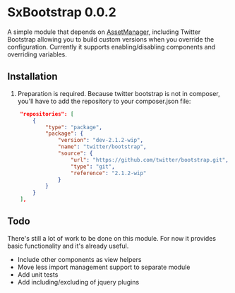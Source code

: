 # SxBootstrap 0.0.2
A simple module that depends on [AssetManager](http://github.com/RWOverdijk/AssetManager),
including Twitter Bootstrap allowing you to build custom versions when you override the configuration.
Currently it supports enabling/disabling components and overriding variables.

## Installation

1. Preparation is required. Because twitter bootstrap is not in composer,
you'll have to add the repository to your composer.json file:
```json
    "repositories": [
        {
            "type": "package",
            "package": {
                "version": "dev-2.1.2-wip",
                "name": "twitter/bootstrap",
                "source": {
                    "url": "https://github.com/twitter/bootstrap.git",
                    "type": "git",
                    "reference": "2.1.2-wip"
                }
            }
        }
    ],
```

## Todo
There's still a lot of work to be done on this module.
For now it provides basic functionality and it's already useful.

* Include other components as view helpers
* Move less import management support to separate module
* Add unit tests
* Add including/excluding of jquery plugins
